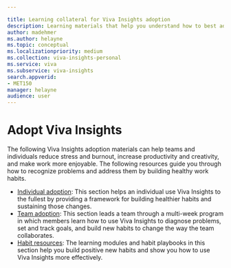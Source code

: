 ```yaml
---

title: Learning collateral for Viva Insights adoption
description: Learning materials that help you understand how to best adopt and use Viva Insights
author: madehmer
ms.author: helayne
ms.topic: conceptual
ms.localizationpriority: medium 
ms.collection: viva-insights-personal 
ms.service: viva 
ms.subservice: viva-insights 
search.appverid: 
- MET150 
manager: helayne
audience: user
---
```


# Adopt Viva Insights

The following Viva Insights adoption materials can help teams and individuals reduce stress and burnout, increase productivity and creativity, and make work more enjoyable. The following resources guide you through how to recognize problems and address them by building healthy work habits.

* [Individual adoption](Indiv-adopt-get-started.md): This section helps an individual use Viva Insights to the fullest by providing a framework for building healthier habits and sustaining those changes.
* [Team adoption](Team-adopt-intro.md): This section leads a team through a multi-week program in which members learn how to use Viva Insights to diagnose problems, set and track goals, and build new habits to change the way the team collaborates.
* [Habit resources](adopt-learning-modules.md): The learning modules and habit playbooks in this section help you build positive new habits and show you how to use Viva Insights more effectively.
